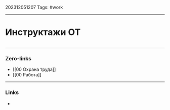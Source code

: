 202312051207
Tags: #work 

---
# Инструктажи ОТ 

```datavie
```

---
### Zero-links

- [[00 Охрана труда]]
- [[00 Работа]]

---
### Links

-